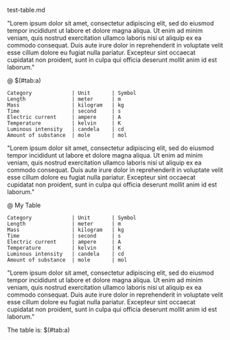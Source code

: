 test-table.md

"Lorem ipsum dolor sit amet, consectetur adipiscing elit, sed do eiusmod tempor
incididunt ut labore et dolore magna aliqua. Ut enim ad minim veniam, quis
nostrud exercitation ullamco laboris nisi ut aliquip ex ea commodo consequat.
Duis aute irure dolor in reprehenderit in voluptate velit esse cillum dolore eu
fugiat nulla pariatur. Excepteur sint occaecat cupidatat non proident, sunt in
culpa qui officia deserunt mollit anim id est laborum."

@ $(#tab:a)
  ```table
  Category             | Unit       | Symbol                                   
  Length               | meter      | m
  Mass                 | kilogram   | kg
  Time                 | second     | s  
  Electric current     | ampere     | A  
  Temperature          | kelvin     | K  
  Luminous intensity   | candela    | cd
  Amount of substance  | mole       | mol  
  ```

"Lorem ipsum dolor sit amet, consectetur adipiscing elit, sed do eiusmod tempor
incididunt ut labore et dolore magna aliqua. Ut enim ad minim veniam, quis
nostrud exercitation ullamco laboris nisi ut aliquip ex ea commodo consequat.
Duis aute irure dolor in reprehenderit in voluptate velit esse cillum dolore eu
fugiat nulla pariatur. Excepteur sint occaecat cupidatat non proident, sunt in
culpa qui officia deserunt mollit anim id est laborum."

@ My Table
  ```table
  Category             | Unit       | Symbol                                   
  Length               | meter      | m
  Mass                 | kilogram   | kg
  Time                 | second     | s  
  Electric current     | ampere     | A  
  Temperature          | kelvin     | K  
  Luminous intensity   | candela    | cd
  Amount of substance  | mole       | mol  
  ```

"Lorem ipsum dolor sit amet, consectetur adipiscing elit, sed do eiusmod tempor
incididunt ut labore et dolore magna aliqua. Ut enim ad minim veniam, quis
nostrud exercitation ullamco laboris nisi ut aliquip ex ea commodo consequat.
Duis aute irure dolor in reprehenderit in voluptate velit esse cillum dolore eu
fugiat nulla pariatur. Excepteur sint occaecat cupidatat non proident, sunt in
culpa qui officia deserunt mollit anim id est laborum."


The table is: $(#tab:a)
